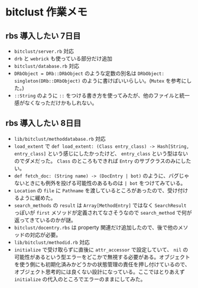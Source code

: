 # bitclust 作業メモ

## rbs 導入したい 7日目

- `bitclust/server.rb` 対応
- `drb` と `webrick` も使っている部分だけ追加
- `bitclust/database.rb` 対応
- `DRbObject = DRb::DRbObject` のような定数の別名は `DRbObject: singleton(DRb::DRbObject)` のように書けばいいらしい。(`Mutex` を参考にした。)
- `::String` のように `::` をつける書き方を使ってみたが、他のファイルと統一感がなくなっただけかもしれない。

## rbs 導入したい 8日目

- `lib/bitclust/methoddatabase.rb` 対応
- `load_extent` で `def load_extent: (Class entry_class) -> Hash[String, entry_class]` という感じにしたかったけど、 `entry_class` という型はないのでダメだった。 `Class` のところもできれば `Entry` のサブクラスのみにしたい。
- `def fetch_doc: (String name) -> (DocEntry | bot)` のように、バグじゃないときにも例外を投げる可能性のあるものは `| bot` をつけてみている。
- `Location` の `file` に `Pathname` を渡しているところがあったので、受け付けるように緩めた。
- `search_methods` の `result` は `Array[MethodEntry]` ではなく `SearchResult` っぽいが `first` メソッドが定義されてなさそうなので `search_method` で何が返ってきているのかが謎。
- `bitclust/docentry.rbs` は property 関連だけ追加したので、後で他のメソッドの対応が必要。
- `lib/bitclust/methodid.rb` 対応
- `initialize` で受け取らずに直後に `attr_accessor` で設定していて、 `nil` の可能性があるという型エラーをどこかで無視する必要がある。オブジェクトを使う側にも初期化済みかどうかの状態管理の責任を押し付けているので、オブジェクト思考的には良くない設計になっている。ここではとりあえず `initialize` の代入のところでエラーのままにしてみた。
